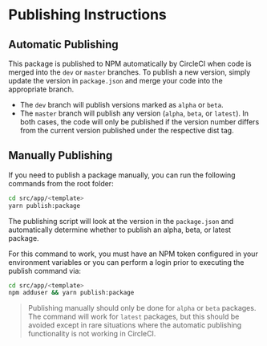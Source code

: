 # Publishing Instructions

## Automatic Publishing
This package is published to NPM automatically by CircleCI when code is merged into the `dev` or `master` branches. To publish a new version, simply update the version in `package.json` and merge your code into the appropriate branch.
- The `dev` branch will publish versions marked as `alpha` or `beta`.
- The `master` branch will publish any version (`alpha`, `beta`, or `latest`).
  In both cases, the code will only be published if the version number differs from the current version published under the respective dist tag.
  
## Manually Publishing
If you need to publish a package manually, you can run the following commands from the root folder:
```sh
cd src/app/<template>
yarn publish:package
```
The publishing script will look at the version in the `package.json` and automatically determine whether to publish an alpha, beta, or latest package. 

For this command to work, you must have an NPM token configured in your environment variables or you can perform a login prior to executing the publish command via:
```sh
cd src/app/<template>
npm adduser && yarn publish:package
```
> Publishing manually should only be done for `alpha` or `beta` packages. The command will work for `latest` packages, but this should be avoided except in rare situations where the automatic publishing functionality is not working in CircleCI.
